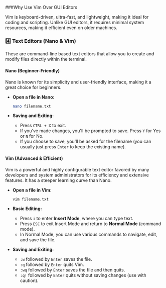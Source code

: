 ###Why Use Vim Over GUI Editors

Vim is keyboard-driven, ultra-fast, and lightweight, making it ideal for coding and scripting. Unlike GUI editors, it requires minimal system resources, making it efficient even on older machines. 

### 4️⃣ Text Editors (Nano & Vim)

These are command-line based text editors that allow you to create and modify files directly within the terminal.

#### Nano (Beginner-Friendly)

Nano is known for its simplicity and user-friendly interface, making it a great choice for beginners.

* **Open a file in Nano:**
    ```bash
    nano filename.txt
    ```

* **Saving and Exiting:**
    * Press `CTRL + X` to exit.
    * If you've made changes, you'll be prompted to save. Press `Y` for Yes or `N` for No.
    * If you choose to save, you'll be asked for the filename (you can usually just press `Enter` to keep the existing name).

#### Vim (Advanced & Efficient)

Vim is a powerful and highly configurable text editor favored by many developers and system administrators for its efficiency and extensive features. It has a steeper learning curve than Nano.

* **Open a file in Vim:**
    ```bash
    vim filename.txt
    ```

* **Basic Editing:**
    * Press `i` to enter **Insert Mode**, where you can type text.
    * Press `ESC` to exit Insert Mode and return to **Normal Mode** (command mode).
    * In Normal Mode, you can use various commands to navigate, edit, and save the file.

* **Saving and Exiting:**
    * `:w` followed by `Enter` saves the file.
    * `:q` followed by `Enter` quits Vim.
    * `:wq` followed by `Enter` saves the file and then quits.
    * `:q!` followed by `Enter` quits without saving changes (use with caution).
